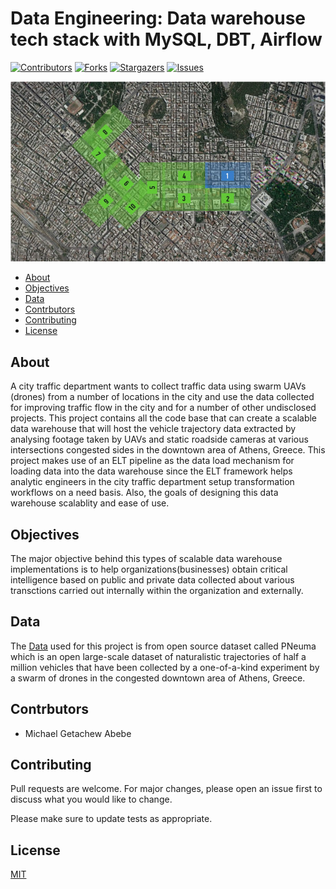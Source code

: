 # Data Engineering: Data warehouse tech stack with MySQL, DBT, Airflow
[![Contributors][contributors-shield]][contributors-url]
[![Forks][forks-shield]][forks-url]
[![Stargazers][stars-shield]][stars-url]
[![Issues][issues-shield]][issues-url]

<!-- import an image -->
![flow-diagram](./img/Site_Map.png)

<!-- Table of contents -->
- [About](#about)
- [Objectives](#objectives)
- [Data](#data)
- [Contrbutors](#contrbutors)
- [Contributing](#contributing)
- [License](#license)

## About
A city traffic department wants to collect traffic data using swarm UAVs (drones) from a number of locations in the city and use the data collected for improving traffic flow in the city and for a number of other undisclosed projects. This project contains all the code base that can create a scalable data warehouse that will host the vehicle trajectory data extracted by analysing footage taken by UAVs and static roadside cameras at various intersections congested sides in the downtown area of Athens, Greece.
This project makes use of an ELT pipeline as the data load mechanism for loading data into the data warehouse since the ELT framework helps analytic engineers in the city traffic department setup transformation workflows on a need basis. Also, the goals of designing this data warehouse scalablity and ease of use.

## Objectives
The major objective behind this types of scalable data warehouse implementations is to help organizations(businesses) obtain critical intelligence based on public and private data collected about various transctions carried out internally within the organization and externally.

## Data
The [Data](https://open-traffic.epfl.ch/index.php/downloads/#1599047632450-ebe509c8-1330) used for this project is from open source dataset called PNeuma which is an open large-scale dataset of naturalistic trajectories of half a million vehicles that have been collected by a one-of-a-kind experiment by a swarm of drones in the congested downtown area of Athens, Greece. 

## Contrbutors
- Michael Getachew Abebe

## Contributing
Pull requests are welcome. For major changes, please open an issue first to discuss what you would like to change.

Please make sure to update tests as appropriate.


## License
[MIT](https://choosealicense.com/licenses/mit/)

[contributors-shield]: https://img.shields.io/github/contributors/michaelgetachew-abebe/Scalable-Data-Warehouse-UAVs.svg?style=for-the-badge
[contributors-url]: https://github.com/michaelgetachew-abebe/Scalable-Data-Warehouse-UAVs/graphs/contributors
[forks-shield]: https://img.shields.io/github/forks/michaelgetachew-abebe/Scalable-Data-Warehouse-UAVs?style=for-the-badge
[forks-url]: https://github.com/michaelgetachew-abebe/Scalable-Data-Warehouse-UAVs/network/members
[stars-shield]: https://img.shields.io/github/stars/michaelgetachew-abebe/Scalable-Data-Warehouse-UAVs.svg?style=for-the-badge
[stars-url]: https://github.com/michaelgetachew-abebe/Scalable-Data-Warehouse-UAVs/stargazers
[issues-shield]: https://img.shields.io/github/issues/michaelgetachew-abebe/Scalable-Data-Warehouse-UAVs.svg?style=for-the-badge
[issues-url]: https://github.com/michaelgetachew-abebe/Scalable-Data-Warehouse-UAVs/issues
[license-shield]: https://img.shields.io/github/license/michaelgetachew-abebe/Scalable-Data-Warehouse-UAVs.svg?style=for-the-badge
[license-url]: https://github.com/michaelgetachew-abebe/Scalable-Data-Warehouse-UAVs/blob/master/LICENSE.txt